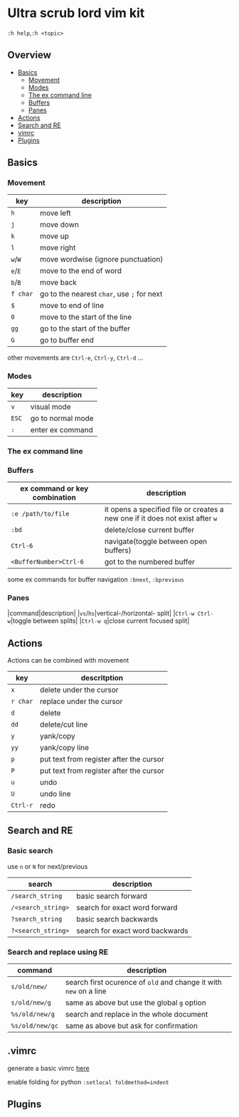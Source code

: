 # Ultra scrub lord vim kit

`:h help`,`:h <topic>`

## Overview

* [Basics](#basics)
   - [Movement](#movement)
   - [Modes](#modes)
   - [The ex command line](#the-ex-command-line)
   - [Buffers](#buffers)
   - [Panes](#panes)
* [Actions](#actions)
* [Search and RE](#search-and-re)
* [vimrc](#vimrc)
* [Plugins](#plugins)

## Basics

### Movement

| key | description|
|-|-|
|`h`|move left|
|`j`|move down|
|`k`|move up|
|`l`|move right|
|`w`/`W`|move wordwise (ignore punctuation)|
|`e`/`E`| move to the end of word|
|`b`/`B`| move back|
|`f char`|go to the nearest `char`, use `;` for next|
|`$`| move to end of line|
|`0`| move to the start of the line|
|`gg`|go to the start of the buffer|
|`G`|go to buffer end|

other movements are `Ctrl-e`, `Ctrl-y`, `Ctrl-d` ...

### Modes
|key|description|
|-|-|
|`v`|visual mode|
|`ESC`| go to normal mode|
|`:`| enter ex command|

### The ex command line

### Buffers

|ex command or key combination| description|
|-|-|
|`:e /path/to/file`|it opens a specified file or creates a new one if it does not exist after `w`|
|`:bd`|delete/close current buffer|
|`Ctrl-6`| navigate(toggle between open buffers)|
|`<BufferNumber>Ctrl-6`|got to the numbered buffer|

some ex commands for buffer navigation `:bnext`, `:bprevious`

### Panes

|command|description|
|`vs`/`hs`|vertical-/horizontal- split|
|`Ctrl-w Ctrl-w`|toggle between splits|
|`Ctrl-w q`|close current focused split|

## Actions

Actions can be combined with movement

|key|descritption|
|-|-|
|`x`|delete under the cursor|
|`r char`|replace under the cursor|
|`d`|delete|
|`dd`|delete/cut line|
|`y`|yank/copy|
|`yy`| yank/copy line|
|`p`|put text from register after the cursor|
|`P`|put text from register after the cursor|
|`u`|undo|
|`U`|undo line|
|`Ctrl-r`|redo|


## Search and RE

### Basic search

use `n` or `N` for next/previous

|search|description|
|-|-|
|`/search_string`|basic search forward|
|`/<search_string>`| search for exact word forward|
|`?search_string`|basic search backwards|
|`?<search_string>`| search for exact word backwards|

### Search and replace using RE

|command|description|
|-|-|
|`s/old/new/`|search first ocurence of `old` and change it with `new` on a line|
|`s/old/new/g`|same as above but use the global `g` option|
|`%s/old/new/g`|search and replace in the whole document|
|`%s/old/new/gc`|same as above but ask for confirmation|

## .vimrc

generate a basic vimrc [here](http://vim-bootstrap.com/)

enable folding for python `:setlocal foldmethod=indent`

## Plugins


